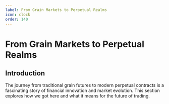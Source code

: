 ```yaml
---
label: From Grain Markets to Perpetual Realms
icon: clock
order: 140
---
```


# From Grain Markets to Perpetual Realms

## Introduction

The journey from traditional grain futures to modern perpetual contracts is a fascinating story of financial innovation and market evolution. This section explores how we got here and what it means for the future of trading.
